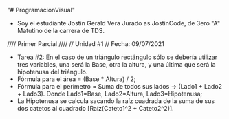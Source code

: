 "# ProgramacionVisual" 
- Soy el estudiante Jostin Gerald Vera Jurado as JostinCode, de 3ero "A" Matutino de la carrera de TDS.

//// Primer Parcial ////
// Unidad #1 //
Fecha: 09/07/2021
- Tarea #2: En el caso de un triángulo rectángulo sólo se debería utilizar tres variables, 
una será la Base, otra la altura, y una última que será la hipotenusa del triángulo.
- Fórmula para el área = (Base * Altura) / 2;
- Fórmula para el perímetro = Suma de todos sus lados -> (Lado1 + Lado2 + Lado3). Donde Lado1=Base, Lado2=Altura, Lado3=Hipotenusa;
- La Hipotenusa se calcula sacando la raíz cuadrada de la suma de sus dos catetos al cuadrado [Raíz(Cateto1^2 + Cateto2^2)].